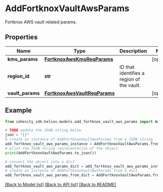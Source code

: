 # AddFortknoxVaultAwsParams

Fortknox AWS vault related params.

## Properties

Name | Type | Description | Notes
------------ | ------------- | ------------- | -------------
**kms_params** | [**FortknoxAwsKmsReqParams**](FortknoxAwsKmsReqParams.md) |  | [optional] 
**region_id** | **str** | ID that identifies a region of the vault. | 
**vault_params** | [**FortknoxAwsVaultReqParams**](FortknoxAwsVaultReqParams.md) |  | [optional] 

## Example

```python
from cohesity_sdk.helios.models.add_fortknox_vault_aws_params import AddFortknoxVaultAwsParams

# TODO update the JSON string below
json = "{}"
# create an instance of AddFortknoxVaultAwsParams from a JSON string
add_fortknox_vault_aws_params_instance = AddFortknoxVaultAwsParams.from_json(json)
# print the JSON string representation of the object
print(AddFortknoxVaultAwsParams.to_json())

# convert the object into a dict
add_fortknox_vault_aws_params_dict = add_fortknox_vault_aws_params_instance.to_dict()
# create an instance of AddFortknoxVaultAwsParams from a dict
add_fortknox_vault_aws_params_from_dict = AddFortknoxVaultAwsParams.from_dict(add_fortknox_vault_aws_params_dict)
```
[[Back to Model list]](../README.md#documentation-for-models) [[Back to API list]](../README.md#documentation-for-api-endpoints) [[Back to README]](../README.md)


